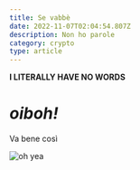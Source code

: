 ```yaml
---
title: Se vabbè
date: 2022-11-07T02:04:54.807Z
description: Non ho parole
category: crypto
type: article
---
```

**I LITERALLY HAVE NO WORDS**

# *oiboh!*

Va bene così

![oh yea](deepfried_1667659152003.jpg "siao sinio")